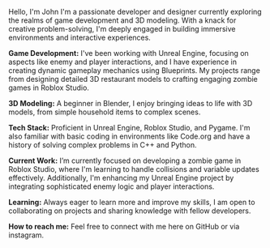 Hello, I'm John I'm a passionate developer and designer currently exploring the realms of game development and 3D modeling. With a knack for creative problem-solving, I'm deeply engaged in building immersive environments and interactive experiences.

**Game Development:** I've been working with Unreal Engine, focusing on aspects like enemy and player interactions, and I have experience in creating dynamic gameplay mechanics using Blueprints. My projects range from designing detailed 3D restaurant models to crafting engaging zombie games in Roblox Studio.

**3D Modeling:** A beginner in Blender, I enjoy bringing ideas to life with 3D models, from simple household items to complex scenes.

**Tech Stack:** Proficient in Unreal Engine, Roblox Studio, and Pygame. I'm also familiar with basic coding in environments like Code.org and have a history of solving complex problems in C++ and Python.

**Current Work:** I’m currently focused on developing a zombie game in Roblox Studio, where I'm learning to handle collisions and variable updates effectively. Additionally, I'm enhancing my Unreal Engine project by integrating sophisticated enemy logic and player interactions.

**Learning:** Always eager to learn more and improve my skills, I am open to collaborating on projects and sharing knowledge with fellow developers.

**How to reach me:** Feel free to connect with me here on GitHub or via instagram.

